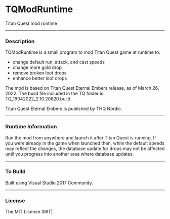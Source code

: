 # TQModRuntime
Titan Quest mod runtime

---
### Description
TQModRuntime is a small program to mod Titan Quest game at runtime to:
* change default run, attack, and cast speeds
* change more gold drop
* remove broken loot drops
* enhance better loot drops

The mod is based on Titan Quest Eternal Embers release, as of March 26, 2022. 
The build file included in the TQ folder is: TQ_19042022_2.10.20820.build.

Titan Quest Eternal Embers is published by THQ Nordic.

---
### Runtime Information
Run the mod from anywhere and launch it after Titan Quest is running. If you were already in the game when launched then, while the default speeds may reflect the changes, the database update for drops may not be affected until you progress into another area where database updates. 


---
### To Build
Built using Visual Studio 2017 Community.

---  
### License
The MIT License (MIT)





